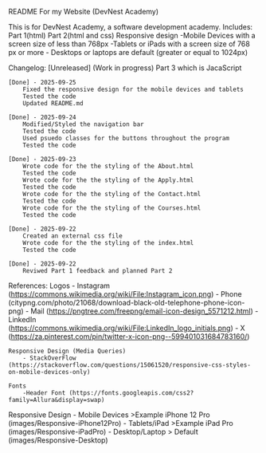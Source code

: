 README For my Website (DevNest Academy)

 This is for DevNest Academy, a software development academy.
 Includes: Part 1(html) 
           Part 2(html and css)
            Responsive design
             -Mobile Devices with a screen size of less than 768px
             -Tablets or iPads with a screen size of 768 px or more
             - Desktops or laptops are default (greater or equal to 1024px)

 Changelog:
    [Unreleased] (Work in progress)
    Part 3 which is JacaScript

    [Done] - 2025-09-25
        Fixed the responsive design for the mobile devices and tablets
        Tested the code
        Updated README.md

    [Done] - 2025-09-24
        Modified/Styled the navigation bar   
        Tested the code
        Used psuedo classes for the buttons throughout the program
        Tested the code

    [Done] - 2025-09-23
        Wrote code for the the styling of the About.html
        Tested the code 
        Wrote code for the the styling of the Apply.html
        Tested the code  
        Wrote code for the the styling of the Contact.html
        Tested the code   
        Wrote code for the the styling of the Courses.html
        Tested the code

    [Done] - 2025-09-22
        Created an external css file
        Wrote code for the the styling of the index.html
        Tested the code

    [Done] - 2025-09-22
        Reviwed Part 1 feedback and planned Part 2

References:
    Logos
        - Instagram (https://commons.wikimedia.org/wiki/File:Instagram_icon.png)
        - Phone (citypng.com/photo/21068/download-black-old-telephone-phone-icon-png)
        - Mail (https://pngtree.com/freepng/email-icon-design_5571212.html)
        - LinkedIn (https://commons.wikimedia.org/wiki/File:LinkedIn_logo_initials.png)
        - X (https://za.pinterest.com/pin/twitter-x-icon-png--599401031684783160/)

    Responsive Design (Media Queries)
        - StackOverFlow (https://stackoverflow.com/questions/15061520/responsive-css-styles-on-mobile-devices-only)

    Fonts
        -Header Font (https://fonts.googleapis.com/css2?family=Allura&display=swap)

Responsive Design
    - Mobile Devices 
       >Example iPhone 12 Pro (images/Responsive-iPhone12Pro)
    - Tablets/iPad 
       >Example iPad Pro (images/Responsive-iPadPro)
    - Desktop/Laptop
        > Default (images/Responsive-Desktop)
       